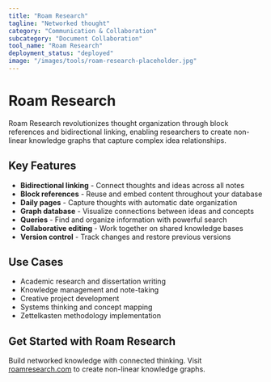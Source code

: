 ```yaml
---
title: "Roam Research"
tagline: "Networked thought"
category: "Communication & Collaboration"
subcategory: "Document Collaboration"
tool_name: "Roam Research"
deployment_status: "deployed"
image: "/images/tools/roam-research-placeholder.jpg"
---
```


# Roam Research

Roam Research revolutionizes thought organization through block references and bidirectional linking, enabling researchers to create non-linear knowledge graphs that capture complex idea relationships.

## Key Features

- **Bidirectional linking** - Connect thoughts and ideas across all notes
- **Block references** - Reuse and embed content throughout your database
- **Daily pages** - Capture thoughts with automatic date organization
- **Graph database** - Visualize connections between ideas and concepts
- **Queries** - Find and organize information with powerful search
- **Collaborative editing** - Work together on shared knowledge bases
- **Version control** - Track changes and restore previous versions

## Use Cases

- Academic research and dissertation writing
- Knowledge management and note-taking
- Creative project development
- Systems thinking and concept mapping
- Zettelkasten methodology implementation

## Get Started with Roam Research

Build networked knowledge with connected thinking. Visit [roamresearch.com](https://roamresearch.com) to create non-linear knowledge graphs.
